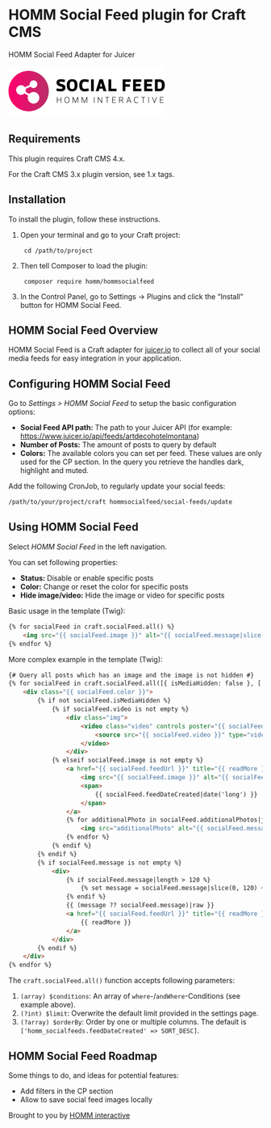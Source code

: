 # HOMM Social Feed plugin for Craft CMS

HOMM Social Feed Adapter for Juicer

![Screenshot](resources/img/plugin-logo-v2.svg)

## Requirements

This plugin requires Craft CMS 4.x.

For the Craft CMS 3.x plugin version, see 1.x tags.

## Installation

To install the plugin, follow these instructions.

1. Open your terminal and go to your Craft project:

        cd /path/to/project

2. Then tell Composer to load the plugin:

        composer require homm/hommsocialfeed

3. In the Control Panel, go to Settings → Plugins and click the “Install” button for HOMM Social Feed.

## HOMM Social Feed Overview

HOMM Social Feed is a Craft adapter for [juicer.io](https://www.juicer.io) to collect all of your social media feeds
for easy integration in your application.

## Configuring HOMM Social Feed

Go to _Settings > HOMM Social Feed_ to setup the basic configuration options:

- **Social Feed API path:** The path to your Juicer API (for example: https://www.juicer.io/api/feeds/artdecohotelmontana)
- **Number of Posts:** The amount of posts to query by default
- **Colors:** The available colors you can set per feed. These values are only used for the CP section. In the query you
  retrieve the handles dark, highlight and muted.

Add the following CronJob, to regularly update your social feeds:

```bash
/path/to/your/project/craft hommsocialfeed/social-feeds/update
```

## Using HOMM Social Feed

Select _HOMM Social Feed_ in the left navigation.

You can set following properties:

- **Status:** Disable or enable specific posts
- **Color:** Change or reset the color for specific posts
- **Hide image/video:** Hide the image or video for specific posts

Basic usage in the template (Twig):

```html
{% for socialFeed in craft.socialFeed.all() %}
    <img src="{{ socialFeed.image }}" alt="{{ socialFeed.message|slice(0, 10) }}" loading="lazy">
{% endfor %}
```

More complex example in the template (Twig):

```html
{# Query all posts which has an image and the image is not hidden #}
{% for socialFeed in craft.socialFeed.all([{ isMediaHidden: false }, ['not', { image: null }]]) %}
    <div class="{{ socialFeed.color }}">
        {% if not socialFeed.isMediaHidden %}
            {% if socialFeed.video is not empty %}
                <div class="img">
                    <video class="video" controls poster="{{ socialFeed.image }}">
                        <source src="{{ socialFeed.video }}" type="video/mp4">
                    </video>
                </div>
            {% elseif socialFeed.image is not empty %}
                <a href="{{ socialFeed.feedUrl }}" title="{{ readMore }}" target="_blank">
                    <img src="{{ socialFeed.image }}" alt="{{ socialFeed.message|slice(0, 10) }}" loading="lazy">
                    <span>                             
                        {{ socialFeed.feedDateCreated|date('long') }}
                    </span>
                </a>
                {% for additionalPhoto in socialFeed.additionalPhotos|json_decode %}
                    <img src="additionalPhoto" alt="{{ socialFeed.message|slice(0, 10) }}" loading="lazy" style="display: none;">
                {% endfor %}
            {% endif %}
        {% endif %}
        {% if socialFeed.message is not empty %}
            <div>
                {% if socialFeed.message|length > 120 %}
                    {% set message = socialFeed.message|slice(0, 120) ~ '...</p>' %}
                {% endif %}
                {{ (message ?? socialFeed.message)|raw }}
                <a href="{{ socialFeed.feedUrl }}" title="{{ readMore }}" target="_blank">
                    {{ readMore }}
                </a>
            </div>
        {% endif %}
    </div>
{% endfor %}
```

The `craft.socialFeed.all()` function accepts following parameters:

1. `(array) $conditions`: An array of `where`-/`andWhere`-Conditions (see example above).
1. `(?int) $limit`: Overwrite the default limit provided in the settings page.
1. `(?array) $orderBy`: Order by one or multiple columns. The default is `['homm_socialfeeds.feedDateCreated' => SORT_DESC]`.

## HOMM Social Feed Roadmap

Some things to do, and ideas for potential features:

* Add filters in the CP section
* Allow to save social feed images locally

Brought to you by [HOMM interactive](https://github.com/HOMMinteractive)
